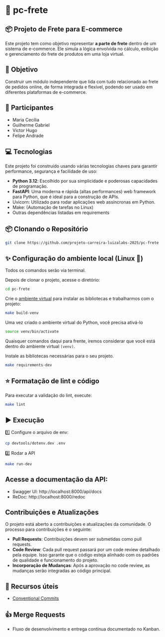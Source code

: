 # 🚚 pc-frete  

## 📦 Projeto de Frete para E-commerce
Este projeto tem como objetivo representar **a parte de frete** dentro de um sistema de e-commerce. Ele simula a lógica envolvida no cálculo, exibição e gerenciamento do frete de produtos em uma loja virtual.

## 🎯 Objetivo
Construir um módulo independente que lida com tudo relacionado ao frete de pedidos online, de forma integrada e flexível, podendo ser usado em diferentes plataformas de e-commerce.

## 👥 Participantes

- Maria Cecília
- Guilherme Gabriel
- Victor Hugo
- Felipe Andrade

## 💻 Tecnologias
Este projeto foi construído usando várias tecnologias chaves para garantir performance, segurança e facilidade de uso:

* **Python 3.12**: Escolhido por sua simplicidade e poderosas capacidades de programação.
* **FastAPI**: Uma moderna e rápida (altas performances) web framework para Python, que é ideal para a construção de APIs.
* Uvicorn: Utilizado para rodar aplicações web assíncronas em Python.
* Make: (Automação de tarefas no Linux)
* Outras dependências listadas em requirements

## 📦 Clonando o Repositório

```sh
git clone https://github.com/projeto-carreira-luizalabs-2025/pc-frete
```

## ✨ Configuração do ambiente local (Linux 🐧)

Todos os comandos serão via terminal.

Depois de clonar o projeto, acesse o diretório:

```sh
cd pc-frete
```

Crie o [ambiente virtual](https://docs.python.org/3.12/tutorial/venv.html)
para instalar as bibliotecas e trabalharmos com o projeto:

```sh
make build-venv
```

Uma vez criado o ambiente virtual do Python, você precisa ativá-lo

```sh
source venv/bin/activate
```

Quaisquer comandos daqui para frente, iremos considerar que você está dentro
do ambiente virtual `(venv)`.

Instale as bibliotecas necessárias para o seu projeto.

```sh
make requirements-dev
```

## ⭐  Formatação de lint e código

Para executar a validação do lint, execute:
```bash
make lint
```

## ▶️ Execução

1️⃣ Configure o arquivo de env:
```bash
cp devtools/dotenv.dev .env
```

2️⃣ Rodar a API
```bash
make run-dev
```
## Acesse a documentação da API:
- Swagger UI: http://localhost:8000/api/docs
- ReDoc: http://localhost:8000/redoc

## Contribuições e Atualizações
O projeto está aberto a contribuições e atualizações da comunidade. O processo para contribuições é o seguinte:

* **Pull Requests**: Contribuições devem ser submetidas como pull requests.
* **Code Review**: Cada pull request passará por um code review detalhado pela equipe. Isso garante que o código esteja alinhado com os padrões de qualidade e funcionamento do projeto.
* **Incorporação de Mudanças**: Após a aprovação no code review, as mudanças serão integradas ao código principal.

## 📖 Recursos úteis

- [Conventional Commits](https://www.conventionalcommits.org)

## 👍 Merge Requests

- Fluxo de desenvolvimento e entrega contínua documentado no Kanban.